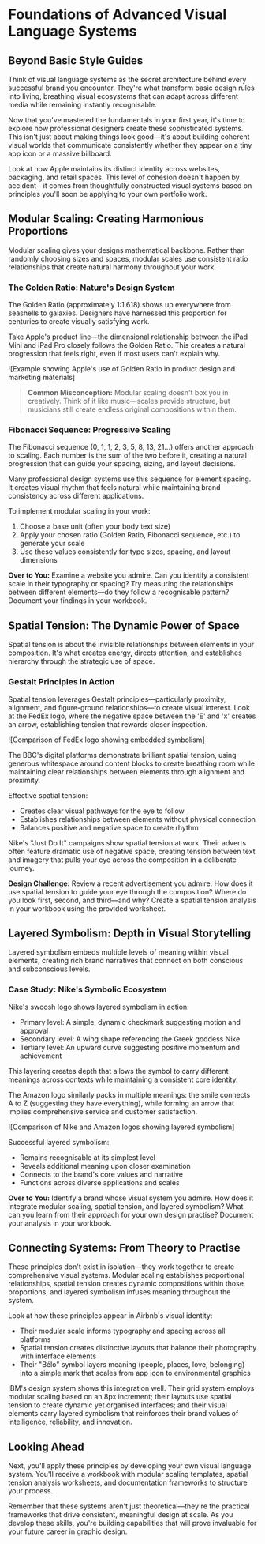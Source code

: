 
# Foundations of Advanced Visual Language Systems

## Beyond Basic Style Guides

Think of visual language systems as the secret architecture behind every successful brand you encounter. They're what transform basic design rules into living, breathing visual ecosystems that can adapt across different media while remaining instantly recognisable.

Now that you've mastered the fundamentals in your first year, it's time to explore how professional designers create these sophisticated systems. This isn't just about making things look good—it's about building coherent visual worlds that communicate consistently whether they appear on a tiny app icon or a massive billboard.

Look at how Apple maintains its distinct identity across websites, packaging, and retail spaces. This level of cohesion doesn't happen by accident—it comes from thoughtfully constructed visual systems based on principles you'll soon be applying to your own portfolio work.

## Modular Scaling: Creating Harmonious Proportions

Modular scaling gives your designs mathematical backbone. Rather than randomly choosing sizes and spaces, modular scales use consistent ratio relationships that create natural harmony throughout your work.

### The Golden Ratio: Nature's Design System

The Golden Ratio (approximately 1:1.618) shows up everywhere from seashells to galaxies. Designers have harnessed this proportion for centuries to create visually satisfying work.

Take Apple's product line—the dimensional relationship between the iPad Mini and iPad Pro closely follows the Golden Ratio. This creates a natural progression that feels right, even if most users can't explain why.

![Example showing Apple's use of Golden Ratio in product design and marketing materials]

> **Common Misconception:** Modular scaling doesn't box you in creatively. Think of it like music—scales provide structure, but musicians still create endless original compositions within them.

### Fibonacci Sequence: Progressive Scaling

The Fibonacci sequence (0, 1, 1, 2, 3, 5, 8, 13, 21...) offers another approach to scaling. Each number is the sum of the two before it, creating a natural progression that can guide your spacing, sizing, and layout decisions.

Many professional design systems use this sequence for element spacing. It creates visual rhythm that feels natural while maintaining brand consistency across different applications.

To implement modular scaling in your work:
1. Choose a base unit (often your body text size)
2. Apply your chosen ratio (Golden Ratio, Fibonacci sequence, etc.) to generate your scale
3. Use these values consistently for type sizes, spacing, and layout dimensions

**Over to You:** Examine a website you admire. Can you identify a consistent scale in their typography or spacing? Try measuring the relationships between different elements—do they follow a recognisable pattern? Document your findings in your workbook.

## Spatial Tension: The Dynamic Power of Space

Spatial tension is about the invisible relationships between elements in your composition. It's what creates energy, directs attention, and establishes hierarchy through the strategic use of space.

### Gestalt Principles in Action

Spatial tension leverages Gestalt principles—particularly proximity, alignment, and figure-ground relationships—to create visual interest. Look at the FedEx logo, where the negative space between the 'E' and 'x' creates an arrow, establishing tension that rewards closer inspection.

![Comparison of FedEx logo showing embedded symbolism]

The BBC's digital platforms demonstrate brilliant spatial tension, using generous whitespace around content blocks to create breathing room while maintaining clear relationships between elements through alignment and proximity.

Effective spatial tension:
- Creates clear visual pathways for the eye to follow
- Establishes relationships between elements without physical connection
- Balances positive and negative space to create rhythm

Nike's "Just Do It" campaigns show spatial tension at work. Their adverts often feature dramatic use of negative space, creating tension between text and imagery that pulls your eye across the composition in a deliberate journey.

**Design Challenge:** Review a recent advertisement you admire. How does it use spatial tension to guide your eye through the composition? Where do you look first, second, and third—and why? Create a spatial tension analysis in your workbook using the provided worksheet.

## Layered Symbolism: Depth in Visual Storytelling

Layered symbolism embeds multiple levels of meaning within visual elements, creating rich brand narratives that connect on both conscious and subconscious levels.

### Case Study: Nike's Symbolic Ecosystem

Nike's swoosh logo shows layered symbolism in action:
- Primary level: A simple, dynamic checkmark suggesting motion and approval
- Secondary level: A wing shape referencing the Greek goddess Nike
- Tertiary level: An upward curve suggesting positive momentum and achievement

This layering creates depth that allows the symbol to carry different meanings across contexts while maintaining a consistent core identity.

The Amazon logo similarly packs in multiple meanings: the smile connects A to Z (suggesting they have everything), while forming an arrow that implies comprehensive service and customer satisfaction.

![Comparison of Nike and Amazon logos showing layered symbolism]

Successful layered symbolism:
- Remains recognisable at its simplest level
- Reveals additional meaning upon closer examination
- Connects to the brand's core values and narrative
- Functions across diverse applications and scales

**Over to You:** Identify a brand whose visual system you admire. How does it integrate modular scaling, spatial tension, and layered symbolism? What can you learn from their approach for your own design practise? Document your analysis in your workbook.

## Connecting Systems: From Theory to Practise

These principles don't exist in isolation—they work together to create comprehensive visual systems. Modular scaling establishes proportional relationships, spatial tension creates dynamic compositions within those proportions, and layered symbolism infuses meaning throughout the system.

Look at how these principles appear in Airbnb's visual identity:
- Their modular scale informs typography and spacing across all platforms
- Spatial tension creates distinctive layouts that balance their photography with interface elements
- Their "Bélo" symbol layers meaning (people, places, love, belonging) into a simple mark that scales from app icon to environmental graphics

IBM's design system shows this integration well. Their grid system employs modular scaling based on an 8px increment; their layouts use spatial tension to create dynamic yet organised interfaces; and their visual elements carry layered symbolism that reinforces their brand values of intelligence, reliability, and innovation.

## Looking Ahead

Next, you'll apply these principles by developing your own visual language system. You'll receive a workbook with modular scaling templates, spatial tension analysis worksheets, and documentation frameworks to structure your process.

Remember that these systems aren't just theoretical—they're the practical frameworks that drive consistent, meaningful design at scale. As you develop these skills, you're building capabilities that will prove invaluable for your future career in graphic design.


